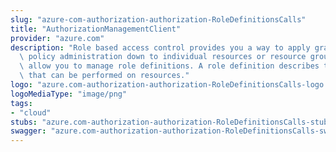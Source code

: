 ```yaml
---
slug: "azure-com-authorization-authorization-RoleDefinitionsCalls"
title: "AuthorizationManagementClient"
provider: "azure.com"
description: "Role based access control provides you a way to apply granular level\
  \ policy administration down to individual resources or resource groups. These operations\
  \ allow you to manage role definitions. A role definition describes the set of actions\
  \ that can be performed on resources."
logo: "azure.com-authorization-authorization-RoleDefinitionsCalls-logo.png"
logoMediaType: "image/png"
tags:
- "cloud"
stubs: "azure.com-authorization-authorization-RoleDefinitionsCalls-stubs.json"
swagger: "azure.com-authorization-authorization-RoleDefinitionsCalls-swagger.json"
---
```

